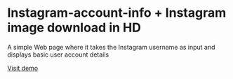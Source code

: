# Instagram-account-info + Instagram image download in HD
A simple Web page where it takes the Instagram username as input and displays basic user account details

[Visit demo](https://instatools.netlify.com/)
